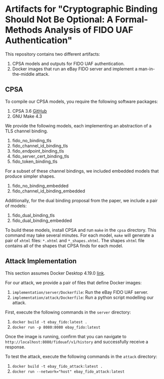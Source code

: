 # Artifacts for "Cryptographic Binding Should Not Be Optional: A Formal-Methods Analysis of FIDO UAF Authentication"

This repository contains two different artifacts:
1. CPSA models and outputs for FIDO UAF authentication.
2. Docker images that run an eBay FIDO server and implement a man-in-the-middle attack.

## CPSA

To compile our CPSA models, you require the following software packages:
1. CPSA 3.6 [GitHub](https://github.com/mitre/cpsa)
2. GNU Make 4.3

We provide the following models, each implementing an abstraction of a TLS channel binding.
1. fido_no_binding_tls
2. fido_channel_id_binding_tls
3. fido_endpoint_binding_tls
4. fido_server_cert_binding_tls
5. fido_token_binding_tls

For a subset of these channel bindings, we included embedded models that produce simpler shapes.
1. fido_no_binding_embedded
2. fido_channel_id_binding_embedded

Additionally, for the dual binding proposal from the paper, we include a pair of models:
1. fido_dual_binding_tls
2. fido_dual_binding_embedded

To build these models, install CPSA and run `make` in the `cpsa` directory. This command may take several minutes.
For each model, `make` will generate a pair of `xhtml` files: `*.xhtml` and `*_shapes.xhtml`.
The shapes `xhtml` file contains all of the shapes that CPSA finds for each model.

## Attack Implementation

This section assumes Docker Desktop 4.19.0 [link](https://www.docker.com/products/docker-desktop/). 

For our attack, we provide a pair of files that define Docker images:
1. `implementation/server/Dockerfile`: Run the eBay FIDO UAF server.
2. `implementation/attack/Dockerfile`: Run a python script modelling our attack.

First, execute the following commands in the `server` directory:
1. `docker build -t ebay_fido:latest .`
2. `docker run -p 8080:8080 ebay_fido:latest`

Once the image is running, confirm that you can navigate to `http://localhost:8080/fidouaf/v1/history` and
successfully receive a response.

To test the attack, execute the following commands in the `attack` directory:
1. `docker build -t ebay_fido_attack:latest .`
2. `docker run --network="host" ebay_fido_attack:latest`
